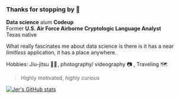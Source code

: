 ### Thanks for stopping by 👋
**Data science** alum **Codeup**  
Former **U.S. Air Force Airborne Cryptologic Language Analyst**  
Texas native  

What really fascinates me about data science is there is it has a near *limitless* application, it has a place anywhere.  

Hobbies: Jiu-jitsu 🥷🏼 , photography/ videography 📷 , Traveling 🗺️ 

> Highly motivated, *highly curious*  

[![Jer's GitHub stats](https://github-readme-stats.vercel.app/api?username=jeremiah-toribio&show_icons=true)](https://github.com/jeremiah-toribio)
